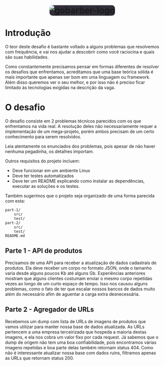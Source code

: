<h1 align="center">
  <img style="background-color: #312e38; border-radius: 10px;" alt="gobarber-logo" src="https://www.linx.com.br/app/themes/linx/crystals/dist/assets/static/logo.png" />
</h1>

# Introdução

O teor deste desafio é bastante voltado a alguns problemas que resolvemos com frequência, e vai nos ajudar a descobrir como você raciocina e quais são suas habilidades.

Como constantemente precisamos pensar em formas diferentes de resolver os desafios que enfrentamos, acreditamos que uma base teórica sólida é mais importante que apenas ser bom em uma linguagem ou framework. Além disso queremos ver o seu melhor, e por isso não é preciso ficar limitado às tecnologias exigidas na descrição da vaga.

# O desafio

O desafio consiste em 2 problemas técnicos parecidos com os que enfrentamos na vida real.
A resolução deles não necessariamente requer a implementação de um mega-projeto, porém ambos precisam de um certo conhecimento para serem resolvidos.

Leia atentamente os enunciados dos problemas, pois apesar de não haver nenhuma pegadinha, os detalhes importam.

Outros requisitos do projeto incluem:
- Deve funcionar em um ambiente Linux
- Deve ter testes automatizados
- Deve ter um README explicando como instalar as dependências, executar as soluções e os testes.

Também sugerimos que o projeto seja organizado de uma forma parecida com esta:

```
part-1/
    src/
    test/
part-2/
    src/
    test/
README.md
```

## Parte 1 - API de produtos

Precisamos de uma API para receber a atualização de dados cadastrais de produtos. Ela deve receber um corpo no formato JSON, onde o tamanho varia desde alguns poucos Kb até alguns Gb.
Experiências anteriores mostram que alguns clientes costumam enviar o mesmo corpo repetidas vezes ao longo de um curto espaço de tempo.
Isso nos causou alguns problemas, como o fato de ter que escalar nossos bancos de dados muito além do necessário afim de aguentar a carga extra desnecessária.

## Parte 2 - Agregador de URLs

Recebemos um dump com lista de URLs de imagens de produtos que vamos utilizar para manter nossa base de dados atualizada.
As URLs pertencem a uma empresa terceirizada que hospeda a maioria destas imagens, e ela nos cobra um valor fixo por cada request.
Já sabemos que o dump de origem não tem uma boa confiabilidade, pois encontramos várias imagens repetidas e boa parte delas também retornam status 404.
Como não é interessante atualizar nossa base com dados ruins, filtramos apenas as URLs que retornam status 200.
